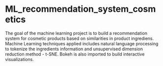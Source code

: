 # ML_recommendation_system_cosmetics
The goal of the machine learning project is to build a recommendation system for cosmetic products based on similarities in product ingrediens. 
Machine Learning techniques applied includes natural language processing to tokenize the ingredients information and unsupervised dimension reduction method - t-SNE. 
Bokeh is also imported to build interactive visualizations. 
